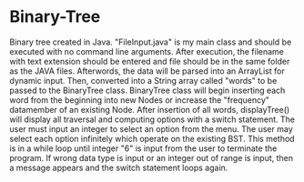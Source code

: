 # Binary-Tree
Binary tree created in Java. "FileInput.java" is my main class and should be executed with no command line arguments. After execution, the filename with text extension should be entered and file
should be in the same folder as the JAVA files. Afterwords, the data will be parsed into an ArrayList for dynamic input. Then, converted into a String array called
"words" to be passed to the BinaryTree class. BinaryTree class will begin inserting each word from the beginning into new Nodes or increase the "frequency" datamember
of an existing Node. After insertion of all words, displayTree() will display all traversal and computing options with a switch statement. The user must input an integer
to select an option from the menu. The user may select each option infinitely which operate on the existing BST. This method is in a while loop until integer "6"
is input from the user to terminate the program. If wrong data type is input or an integer out of range is input, then a message appears and the switch statement loops again.
